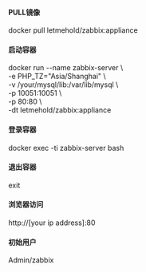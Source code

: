 #### PULL镜像
docker pull letmehold/zabbix:appliance
#### 启动容器
docker run --name zabbix-server \\  
-e PHP_TZ="Asia/Shanghai" \\  
-v /your/mysql/lib:/var/lib/mysql \\  
-p 10051:10051 \\  
-p 80:80 \\  
-dt letmehold/zabbix:appliance
#### 登录容器
docker exec -ti zabbix-server bash
#### 退出容器
exit
#### 浏览器访问
http://[your ip address]:80
#### 初始用户
Admin/zabbix  
